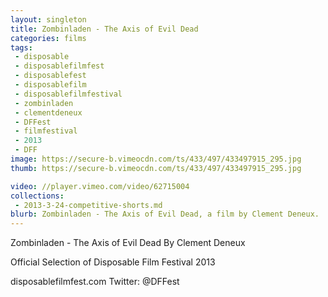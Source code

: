 ```yaml
---
layout: singleton
title: Zombinladen - The Axis of Evil Dead
categories: films
tags:
 - disposable
 - disposablefilmfest
 - disposablefest
 - disposablefilm
 - disposablefilmfestival
 - zombinladen
 - clementdeneux
 - DFFest
 - filmfestival
 - 2013
 - DFF
image: https://secure-b.vimeocdn.com/ts/433/497/433497915_295.jpg
thumb: https://secure-b.vimeocdn.com/ts/433/497/433497915_295.jpg

video: //player.vimeo.com/video/62715004
collections:
 - 2013-3-24-competitive-shorts.md
blurb: Zombinladen - The Axis of Evil Dead, a film by Clement Deneux.
---
```


Zombinladen - The Axis of Evil Dead
By Clement Deneux

Official Selection of Disposable Film Festival 2013

disposablefilmfest.com
Twitter: @DFFest